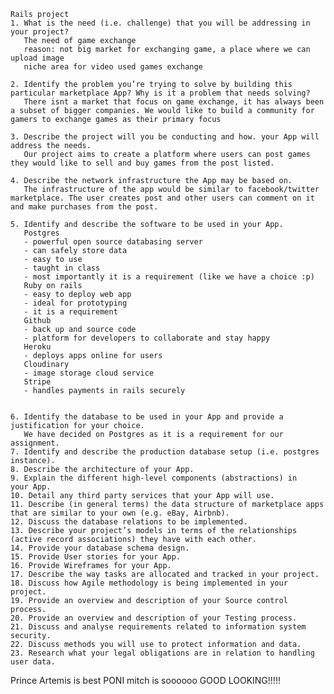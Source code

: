     Rails project
    1. What is the need (i.e. challenge) that you will be addressing in your project?
       The need of game exchange 
       reason: not big market for exchanging game, a place where we can upload image 
       niche area for video used games exchange
       
    2. Identify the problem you’re trying to solve by building this particular marketplace App? Why is it a problem that needs solving?
       There isnt a market that focus on game exchange, it has always been a subset of bigger companies. We would like to build a community for gamers to exchange games as their primary focus
       
    3. Describe the project will you be conducting and how. your App will address the needs.
       Our project aims to create a platform where users can post games they would like to sell and buy games from the post listed. 
       
    4. Describe the network infrastructure the App may be based on.
       The infrastructure of the app would be similar to facebook/twitter marketplace. The user creates post and other users can comment on it and make purchases from the post. 
       
    5. Identify and describe the software to be used in your App.
       Postgres 
       - powerful open source databasing server
       - can safely store data
       - easy to use 
       - taught in class
       - most importantly it is a requirement (like we have a choice :p)
       Ruby on rails
       - easy to deploy web app
       - ideal for prototyping
       - it is a requirement
       Github
       - back up and source code
       - platform for developers to collaborate and stay happy
       Heroku
       - deploys apps online for users
       Cloudinary
       - image storage cloud service 
       Stripe
       - handles payments in rails securely 
       
       
    6. Identify the database to be used in your App and provide a justification for your choice.
       We have decided on Postgres as it is a requirement for our assignment.
    7. Identify and describe the production database setup (i.e. postgres instance).
    8. Describe the architecture of your App.
    9. Explain the different high-level components (abstractions) in your App.
    10. Detail any third party services that your App will use.
    11. Describe (in general terms) the data structure of marketplace apps that are similar to your own (e.g. eBay, Airbnb).
    12. Discuss the database relations to be implemented.
    13. Describe your project’s models in terms of the relationships (active record associations) they have with each other.
    14. Provide your database schema design.
    15. Provide User stories for your App.
    16. Provide Wireframes for your App.
    17. Describe the way tasks are allocated and tracked in your project.
    18. Discuss how Agile methodology is being implemented in your project.
    19. Provide an overview and description of your Source control process.
    20. Provide an overview and description of your Testing process.
    21. Discuss and analyse requirements related to information system security.
    22. Discuss methods you will use to protect information and data.
    23. Research what your legal obligations are in relation to handling user data.


Prince Artemis is best PONI
mitch is soooooo GOOD LOOKING!!!!!


